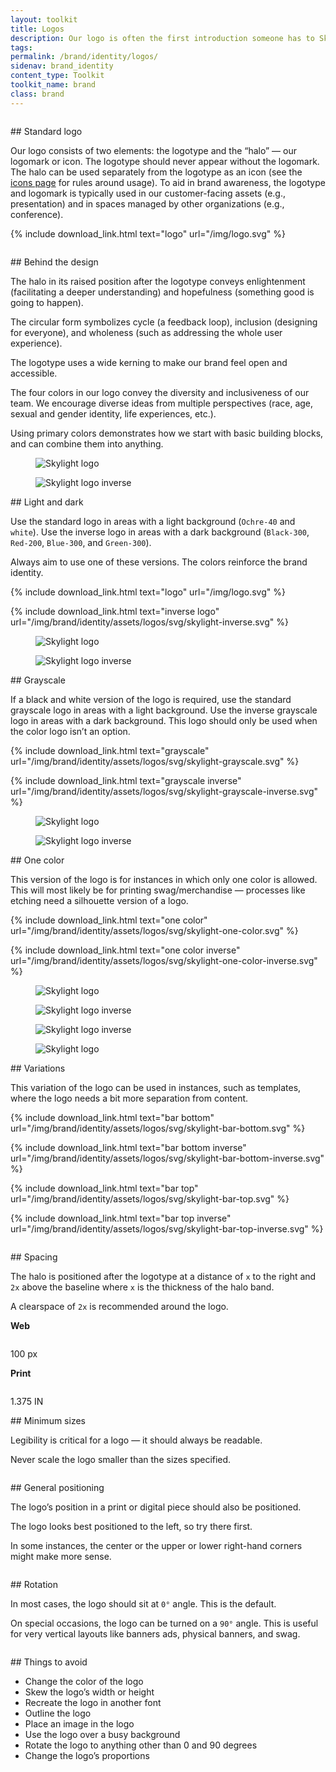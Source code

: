 ```yaml
---
layout: toolkit
title: Logos
description: Our logo is often the first introduction someone has to Skylight. It’s a powerful tool for representing ourselves to potential clients, partners, and prospective employees. We’ve provided some important rules for using our logo.
tags:
permalink: /brand/identity/logos/
sidenav: brand_identity
content_type: Toolkit
toolkit_name: brand
class: brand
---
```


<div class="row brand__content-section">
<div class="col-md-8">
  <figure class="section__img w-100">
    <img class="px-2 py-6 w-50" src="/img/logo.svg" alt="">
  </figure>
</div>
<div class="col-md-4" markdown="1">
## Standard logo

Our logo consists of two elements: the logotype and the “halo” — our logomark or icon. The logotype should never appear without the logomark. The halo can be used separately from the logotype as an icon (see the [icons page](/brand/identity/icons/) for rules around usage). To aid in brand awareness, the logotype and logomark is typically used in our customer-facing assets (e.g., presentation) and in spaces managed by other organizations (e.g., conference).

{% include download_link.html
  text="logo"
  url="/img/logo.svg"
%}
</div>
</div>

<div class="row brand__content-section">
<div class="col-md-8">
  <div class="section__container p-5">
    <figure class="section__img border-0">
      <img class="" src="/img/brand/identity/logos/logotype.svg" alt="">
    </figure>
  </div>
</div>
<div class="col-md-4" markdown="1">
## Behind the design

The halo in its raised position after the logotype conveys enlightenment (facilitating a deeper understanding) and hopefulness (something good is going to happen).

The circular form symbolizes cycle (a feedback loop), inclusion (designing for everyone), and wholeness (such as addressing the whole user experience).

The logotype uses a wide kerning to make our brand feel open and accessible.

The four colors in our logo convey the diversity and inclusiveness of our team. We encourage diverse ideas from multiple perspectives (race, age, sexual and gender identity, life experiences, etc.).

Using primary colors demonstrates how we start with basic building blocks, and can combine them into anything.
</div>
</div>

<div class="row brand__content-section">
<div class="col-md-8 d-flex flex-column">
  <figure class="section__img w-100">
    <img class="px-2 py-6 w-50" src="/img/brand/identity/assets/logos/svg/skylight-logo.svg" alt="Skylight logo">
  </figure>
  <figure class="section__img w-100 bg-gray-darker">
    <img class="px-2 py-6 w-50" src="/img/brand/identity/assets/logos/svg/skylight-inverse.svg" alt="Skylight logo inverse">
  </figure>
</div>
<div class="col-md-4" markdown="1">
## Light and dark

Use the standard logo in areas with a light background (`Ochre-40` and `white`). Use the inverse logo in areas with a dark background (`Black-300`, `Red-200`, `Blue-300`, and `Green-300`).

Always aim to use one of these versions. The colors reinforce the brand identity.

{% include download_link.html
  text="logo"
  url="/img/logo.svg"
%}

{% include download_link.html
  text="inverse logo"
  url="/img/brand/identity/assets/logos/svg/skylight-inverse.svg"
%}
</div>
</div>

<div class="row brand__content-section">
<div class="col-md-8 d-flex flex-column">
  <figure class="section__img w-100">
    <img class="px-2 py-6 w-50" src="/img/brand/identity/assets/logos/svg/skylight-grayscale.svg" alt="Skylight logo">
  </figure>
  <figure class="section__img w-100 bg-gray-darker">
    <img class="px-2 py-6 w-50" src="/img/brand/identity/assets/logos/svg/skylight-grayscale-inverse.svg" alt="Skylight logo inverse">
  </figure>
</div>
<div class="col-md-4" markdown="1">
## Grayscale

If a black and white version of the logo is required, use the standard grayscale logo in areas with a light background. Use the inverse grayscale logo in areas with a dark background. This logo should only be used when the color logo isn’t an option.

{% include download_link.html
  text="grayscale"
  url="/img/brand/identity/assets/logos/svg/skylight-grayscale.svg"
%}

{% include download_link.html
  text="grayscale inverse"
  url="/img/brand/identity/assets/logos/svg/skylight-grayscale-inverse.svg"
%}
</div>
</div>

<div class="row brand__content-section">
<div class="col-md-8 d-flex flex-column">
  <figure class="section__img w-100">
    <img class="px-2 py-6 w-50" src="/img/brand/identity/assets/logos/svg/skylight-one-color.svg" alt="Skylight logo">
  </figure>
  <figure class="section__img w-100 bg-gray-darker">
    <img class="px-2 py-6 w-50" src="/img/brand/identity/assets/logos/svg/skylight-one-color-inverse.svg" alt="Skylight logo inverse">
  </figure>
</div>
<div class="col-md-4" markdown="1">
## One color

This version of the logo is for instances in which only one color is allowed. This will most likely be for printing swag/merchandise — processes like etching need a silhouette version of a logo.

{% include download_link.html
  text="one color"
  url="/img/brand/identity/assets/logos/svg/skylight-one-color.svg"
%}

{% include download_link.html
  text="one color inverse"
  url="/img/brand/identity/assets/logos/svg/skylight-one-color-inverse.svg"
%}
</div>
</div>

<div class="row brand__content-section">
<div class="col-md-8">
  <div class="section__img d-flex flex-column">
    <div class="d-flex align-items-center justify-content-center">
      <figure class="d-flex align-items-center justify-content-center w-100 mb-0">
        <img class="px-2 py-6 w-50" src="/img/brand/identity/assets/logos/svg/skylight-bar-bottom.svg" alt="Skylight logo">
      </figure>
      <figure class="d-flex align-items-center justify-content-center w-100 bg-gray-darker mb-0">
        <img class="px-2 py-6 w-50" src="/img/brand/identity/assets/logos/svg/skylight-bar-bottom-inverse.svg" alt="Skylight logo inverse">
      </figure>
    </div>
    <div class="d-flex align-items-center justify-content-center">
      <figure class="d-flex align-items-center justify-content-center w-100 bg-gray-darker mb-0">
        <img class="px-2 py-6 w-50" src="/img/brand/identity/assets/logos/svg/skylight-bar-top-inverse.svg" alt="Skylight logo inverse">
      </figure>
      <figure class="d-flex align-items-center justify-content-center w-100 mb-0">
        <img class="px-2 py-6 w-50" src="/img/brand/identity/assets/logos/svg/skylight-bar-top.svg" alt="Skylight logo">
      </figure>
    </div>
  </div>
</div>
<div class="col-md-4" markdown="1">
## Variations

This variation of the logo can be used in instances, such as templates, where the logo needs a bit more separation from content.


{% include download_link.html
  text="bar bottom"
  url="/img/brand/identity/assets/logos/svg/skylight-bar-bottom.svg"
%}

{% include download_link.html
  text="bar bottom inverse"
  url="/img/brand/identity/assets/logos/svg/skylight-bar-bottom-inverse.svg"
%}

{% include download_link.html
  text="bar top"
  url="/img/brand/identity/assets/logos/svg/skylight-bar-top.svg"
%}

{% include download_link.html
  text="bar top inverse"
  url="/img/brand/identity/assets/logos/svg/skylight-bar-top-inverse.svg"
%}
</div>
</div>

<div class="row brand__content-section">
<div class="col-md-8">
  <figure class="section__img p-5">
    <img class="w-75" src="/img/brand/identity/logos/spacing.svg" alt="">
  </figure>
</div>
<div class="col-md-4" markdown="1">
## Spacing

The halo is positioned after the logotype at a distance of `x` to the right and `2x` above the baseline where `x` is the thickness of the halo band.

A clearspace of `2x` is recommended around the logo.
</div>
</div>

<div class="row brand__content-section">
<div class="col-md-8">
  <div class="section__img justify-content-evenly py-5">
    <div class="text-center">
      <p><b>Web</b></p>
      <img class="img--min-size" src="/img/brand/identity/logos/minimum-sizes.svg" alt="">
      <p class="text-brand-info mt-2">100 px</p>
    </div>
    <div class="text-center">
      <p><b>Print</b></p>
      <img class="img--min-size" src="/img/brand/identity/logos/minimum-sizes.svg" alt="">
      <p class="text-brand-info mt-2">1.375 IN</p>
    </div>
  </div>
</div>
<div class="col-md-4" markdown="1">
## Minimum sizes

Legibility is critical for a logo — it should always be readable.

Never scale the logo smaller than the sizes specified.
</div>
</div>

<div class="row brand__content-section">
<div class="col-md-8">
  <figure class="section__img p-5">
    <img class="" src="/img/brand/identity/logos/general-positioning.svg" alt="">
  </figure>
</div>
<div class="col-md-4" markdown="1">
## General positioning

The logo’s position in a print or digital piece should also be positioned.

The logo looks best positioned to the left, so try there first.

In some instances, the center or the upper or lower right-hand corners might make more sense.
</div>
</div>

<div class="row brand__content-section">
<div class="col-md-8">
  <figure class="section__img p-5">
    <img class="" src="/img/brand/identity/logos/rotation.svg" alt="">
  </figure>
</div>
<div class="col-md-4" markdown="1">
## Rotation

In most cases, the logo should sit at `0°` angle. This is the default.

On special occasions, the logo can be turned on a `90°` angle. This is useful for very vertical layouts like banners ads, physical banners, and swag.
</div>
</div>

<div class="row brand__content-section">
<div class="col-md-8">
  <figure class="section__img p-5">
    <img class="" src="/img/brand/identity/logos/things-to-avoid.svg" alt="">
  </figure>
</div>
<div class="col-md-4" markdown="1">
## Things to avoid

- Change the color of the logo
- Skew the logo’s width or height
- Recreate the logo in another font
- Outline the logo
- Place an image in the logo
- Use the logo over a busy background
- Rotate the logo to anything other than 0 and 90 degrees
- Change the logo’s proportions
</div>
</div>
